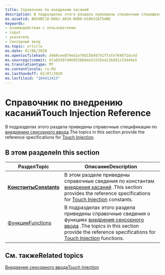 ```yaml
---
title: Справочник по внедрению касаний
description: В подразделах этого раздела приведены справочные спецификации по внедрению сенсорного ввода.
ms.assetid: BA50BC18-D862-4034-B4D6-610632A75ABE
keywords:
- взаимодействие с пользователем
- input
- указатель
- Сенсорный ввод
ms.topic: article
ms.date: 02/06/2020
ms.openlocfilehash: d466cee874eb1e76015b48741f7afe764871dced
ms.sourcegitcommit: 6fa693874869558b8ee53335e421bdd1233444e5
ms.translationtype: MT
ms.contentlocale: ru-RU
ms.lasthandoff: 02/07/2020
ms.locfileid: "104412415"
---
```

# <a name="touch-injection-reference"></a><span data-ttu-id="ccb1c-107">Справочник по внедрению касаний</span><span class="sxs-lookup"><span data-stu-id="ccb1c-107">Touch Injection Reference</span></span>

<span data-ttu-id="ccb1c-108">В подразделах этого раздела приведены справочные спецификации по [внедрению сенсорного ввода](touch-injection-portal.md).</span><span class="sxs-lookup"><span data-stu-id="ccb1c-108">The topics in this section provide the reference specifications for [Touch Injection](touch-injection-portal.md).</span></span>

## <a name="in-this-section"></a><span data-ttu-id="ccb1c-109">В этом разделе</span><span class="sxs-lookup"><span data-stu-id="ccb1c-109">In this section</span></span>

| <span data-ttu-id="ccb1c-110">Раздел</span><span class="sxs-lookup"><span data-stu-id="ccb1c-110">Topic</span></span> | <span data-ttu-id="ccb1c-111">Описание</span><span class="sxs-lookup"><span data-stu-id="ccb1c-111">Description</span></span> |
|---|---|
| [<span data-ttu-id="ccb1c-112">**Константы**</span><span class="sxs-lookup"><span data-stu-id="ccb1c-112">**Constants**</span></span>](constants.md)<br/> | <span data-ttu-id="ccb1c-113">В этом разделе приведены справочные сведения по константам [внедрения касаний](touch-injection-portal.md) .</span><span class="sxs-lookup"><span data-stu-id="ccb1c-113">This section provides the reference specifications for [Touch Injection](touch-injection-portal.md) constants.</span></span><br/>              |
| [<span data-ttu-id="ccb1c-114">Функции</span><span class="sxs-lookup"><span data-stu-id="ccb1c-114">Functions</span></span>](functions.md)<br/>     | <span data-ttu-id="ccb1c-115">В подразделах этого раздела приведены справочные сведения о функциях [внедрения сенсорного ввода](touch-injection-portal.md) .</span><span class="sxs-lookup"><span data-stu-id="ccb1c-115">The topics in this section provide the reference specifications for [Touch Injection](touch-injection-portal.md) functions.</span></span><br/> |

## <a name="related-topics"></a><span data-ttu-id="ccb1c-116">См. также</span><span class="sxs-lookup"><span data-stu-id="ccb1c-116">Related topics</span></span>

[<span data-ttu-id="ccb1c-117">Внедрение сенсорного ввода</span><span class="sxs-lookup"><span data-stu-id="ccb1c-117">Touch Injection</span></span>](touch-injection-portal.md)
